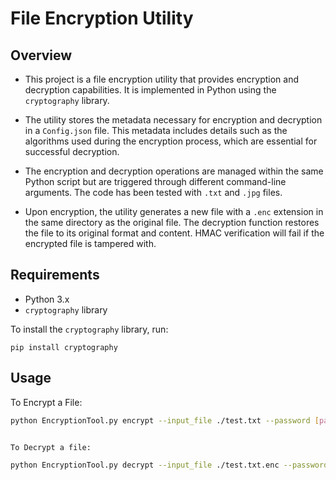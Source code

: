 # File Encryption Utility

## Overview

- This project is a file encryption utility that provides encryption and decryption capabilities. It is implemented in Python using the `cryptography` library.

- The utility stores the metadata necessary for encryption and decryption in a `Config.json` file. This metadata includes details such as the algorithms used during the encryption process, which are essential for successful decryption.

- The encryption and decryption operations are managed within the same Python script but are triggered through different command-line arguments. The code has been tested with `.txt` and `.jpg` files.

- Upon encryption, the utility generates a new file with a `.enc` extension in the same directory as the original file. The decryption function restores the file to its original format and content. HMAC verification will fail if the encrypted file is tampered with.


## Requirements

- Python 3.x
- `cryptography` library

To install the `cryptography` library, run:

`pip install cryptography`


## Usage

To Encrypt a File:

```bash
python EncryptionTool.py encrypt --input_file ./test.txt --password [password] --encryption_algorithm aes-256 --hashing_algorithm sha512 --iterations 10000


To Decrypt a file:

python EncryptionTool.py decrypt --input_file ./test.txt.enc --password [password]
